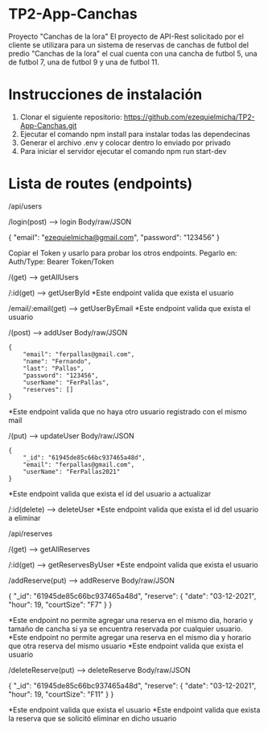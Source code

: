 # TP2-App-Canchas
Proyecto "Canchas de la lora"
El proyecto de API-Rest solicitado por el cliente se utilizara para un sistema de reservas de canchas de futbol del predio "Canchas de la lora" el cual cuenta con una cancha de futbol 5, una de futbol 7, una de futbol 9 y una de futbol 11.

# Instrucciones de instalación 
1. Clonar el siguiente repositorio: https://github.com/ezequielmicha/TP2-App-Canchas.git
2. Ejecutar el comando npm install para instalar todas las dependecinas
3. Generar el archivo .env y colocar dentro lo enviado por privado 
4. Para iniciar el servidor ejecutar el comando npm run start-dev

# Lista de routes (endpoints)

/api/users

/login(post) —> login
Body/raw/JSON

   {
        "email": "ezequielmicha@gmail.com",
        "password": "123456"
   }

Copiar el Token y usarlo para probar los otros endpoints. Pegarlo en: Auth/Type: Bearer Token/Token

/(get) —> getAllUsers

/:id(get) —> getUserById
*Este endpoint valida que exista el usuario

/email/:email(get) —> getUserByEmail
*Este endpoint valida que exista el usuario

/(post) —> addUser
Body/raw/JSON

    {
        "email": "ferpallas@gmail.com",
        "name": "Fernando",
        "last": "Pallas",
        "password": "123456",
        "userName": "FerPallas",
        "reserves": []
    }

*Este endpoint valida que no haya otro usuario registrado con el mismo mail

/(put) —> updateUser
Body/raw/JSON

    {
        "_id": "61945de85c66bc937465a48d",
        "email": "ferpallas@gmail.com",
        "userName": "FerPallas2021"
    }

*Este endpoint valida que exista el id del usuario a actualizar

/:id(delete) —> deleteUser
*Este endpoint valida que exista el id del usuario a eliminar



/api/reserves

/(get) —> getAllReserves

/:id(get) —> getReservesByUser
*Este endpoint valida que exista el usuario

/addReserve(put) —> addReserve
Body/raw/JSON

   {
        "_id": "61945de85c66bc937465a48d",
        "reserve": 
         {
        "date": "03-12-2021",
        "hour": 19,
        "courtSize": "F7"
    	   }
   }

*Este endpoint no permite agregar una reserva en el mismo dia, horario y tamaño de cancha si ya se encuentra reservada por cualquier usuario.
*Este endpoint no permite agregar una reserva en el mismo dia y horario que otra reserva del  mismo usuario
*Este endpoint valida que exista el usuario


/deleteReserve(put) —> deleteReserve
Body/raw/JSON

   {
        "_id": "61945de85c66bc937465a48d",
        "reserve": 
         {
        "date": "03-12-2021",
        "hour": 19,
        "courtSize": "F11"
        }
    }

*Este endpoint valida que exista el usuario
*Este endpoint valida que exista la reserva que se solicitó eliminar en dicho usuario
